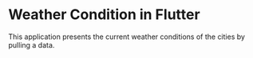 # Weather Condition in Flutter

This application presents the current weather conditions of the cities by pulling a data.
